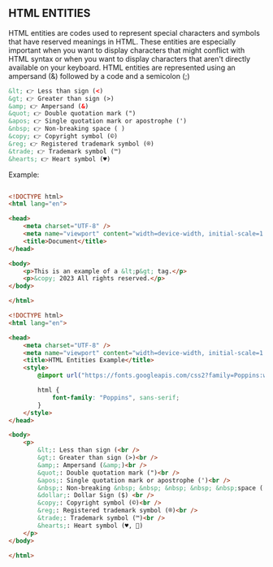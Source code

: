 ## HTML ENTITIES

HTML entities are codes used to represent special characters and symbols that have reserved meanings in HTML. These entities are especially important when you  want to display characters that might conflict with HTML syntax or when you want to display characters that aren't directly available on your keyboard. HTML entities are represented using an ampersand (&) followed by a code and a semicolon (;)

```html
&lt; 👉 Less than sign (<)
&gt; 👉 Greater than sign (>)
&amp; 👉 Ampersand (&)
&quot; 👉 Double quotation mark (")
&apos; 👉 Single quotation mark or apostrophe (')
&nbsp; 👉 Non-breaking space ( )
&copy; 👉 Copyright symbol (©)
&reg; 👉 Registered trademark symbol (®)
&trade; 👉 Trademark symbol (™)
&hearts; 👉 Heart symbol (♥) 
```

Example:

```html

<!DOCTYPE html>
<html lang="en">

<head>
    <meta charset="UTF-8" />
    <meta name="viewport" content="width=device-width, initial-scale=1.0" />
    <title>Document</title>
</head>

<body>
    <p>This is an example of a &lt;p&gt; tag.</p>
    <p>&copy; 2023 All rights reserved.</p>
</body>

</html>

<!DOCTYPE html>
<html lang="en">

<head>
    <meta charset="UTF-8" />
    <meta name="viewport" content="width=device-width, initial-scale=1.0" />
    <title>HTML Entities Example</title>
    <style>
        @import url("https://fonts.googleapis.com/css2?family=Poppins:wght@300;400;600&family=Urbanist:wght@300;400;600;700;800;900&display=swap");

        html {
            font-family: "Poppins", sans-serif;
        }
    </style>
</head>

<body>
    <p>
        &lt;: Less than sign (<br />
        &gt;: Greater than sign (>)<br />
        &amp;: Ampersand (&amp;)<br />
        &quot;: Double quotation mark (")<br />
        &apos;: Single quotation mark or apostrophe (')<br />
        &nbsp;: Non-breaking &nbsp; &nbsp; &nbsp; &nbsp; &nbsp;space ( )<br />
        &dollar;: Dollar Sign ($) <br />
        &copy;: Copyright symbol (©)<br />
        &reg;: Registered trademark symbol (®)<br />
        &trade;: Trademark symbol (™)<br />
        &hearts;: Heart symbol (♥, 💖)
    </p>
</body>

</html>

```